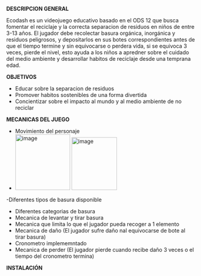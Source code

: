 **DESCRIPCION GENERAL**

Ecodash es un videojuego educativo basado en el ODS 12 que busca fomentar el reciclaje y la correcta separacion de residuos en niños de entre 3-13 años. El jugador debe recolectar basura orgánica, inorgánica y residuos peligrosos, y depositarlos en sus botes correspondientes antes de que el tiempo termine y sin equivocarse o perdera vida, si se equivoca 3 veces, pierde el nivel, esto ayuda a los niños a apredner sobre el cuidado del medio ambiente y desarrollar habitos de reciclaje desde una temprana edad.

**OBJETIVOS**
- Educar sobre la separacion de residuos
- Promover habitos sostenibles de una forma divertida
- Concientizar sobre el impacto al mundo y al medio ambiente de no reciclar

**MECANICAS DEL JUEGO**
- Movimiento del personaje
- <img width="145" height="148" alt="image" src="https://github.com/user-attachments/assets/3b6dd9fb-8eea-4beb-842f-e49d6667726b" /> <img width="120" height="140" alt="image" src="https://github.com/user-attachments/assets/5c0c0b1a-f2e2-4389-9145-c518995195b8" /> 


-Diferentes tipos de basura disponible
- Diferentes categorias de basura
- Mecanica de levantar y tirar basura
- Mecanica que limita lo que el jugador pueda recoger a 1 elemento
- Mecanica de daño (El jugador sufre daño nal equivocarse de bote al tirar basura)
- Cronometro implememntado
- Mecanica de perder (El jugador pierde cuando recibe daño 3 veces o el tiempo del cronometro termina)

**INSTALACIÓN**

   

